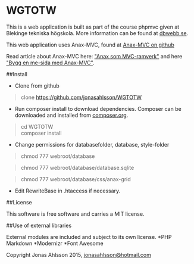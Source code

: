 WGTOTW
======

This is a web application is built as part of the course phpmvc given at Blekinge tekniska högskola. More information can be found at [dbwebb.se](http://dbwebb.se/).

This web application uses Anax-MVC, found at [Anax-MVC on github](https://github.com/mosbth/Anax-MVC)

Read article about Anax-MVC here: ["Anax som MVC-ramverk"](http://dbwebb.se/kunskap/anax-som-mvc-ramverk) and here ["Bygg en me-sida med Anax-MVC"](http://dbwebb.se/kunskap/bygg-en-me-sida-med-anax-mvc).


##Install

* Clone from github

> clone https://github.com/jonasahlsson/WGTOTW

* Run composer install to download dependencies. Composer can be downloaded and installed from [composer.org](https://getcomposer.org/).

>cd WGTOTW  
>composer install

* Change permissions for databasefolder, database, style-folder

> chmod 777 webroot/database  

> chmod 777 webroot/database/database.sqlite  

> chmod 777 webroot/database/css/anax-grid  

* Edit RewriteBase in .htaccess if necessary.



##License

This software is free software and carries a MIT license.


##Use of external libraries

External modules are included and subject to its own license.
*PHP Markdown
*Modernizr
*Font Awesome



Copyright Jonas Ahlsson 2015, jonasahlsson@hotmail.com